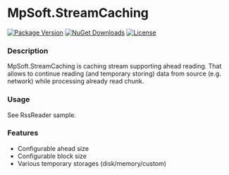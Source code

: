 # MpSoft.StreamCaching

[![Package Version](https://img.shields.io/nuget/v/MpSoft.StreamCaching.svg)](https://www.nuget.org/packages/MpSoft.StreamCaching/)
[![NuGet Downloads](https://img.shields.io/nuget/dt/MpSoft.StreamCaching.svg)](https://www.nuget.org/packages/MpSoft.StreamCaching/)
[![License](https://img.shields.io/github/license/MarekPokornyOva/MpSoft.StreamCaching.svg)](https://github.com/MarekPokornyOva/MpSoft.StreamCaching/blob/master/LICENSE)

### Description
MpSoft.StreamCaching is caching stream supporting ahead reading. That allows to continue reading (and temporary storing) data from source (e.g. network) while processing already read chunk.

### Usage
See RssReader sample.

### Features
* Configurable ahead size
* Configurable block size
* Various temporary storages (disk/memory/custom)
